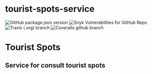 # tourist-spots-service

![GitHub package.json version](https://img.shields.io/github/package-json/v/sdo-anderson/tourist-spots-service)
![Snyk Vulnerabilities for GitHub Repo](https://img.shields.io/snyk/vulnerabilities/github/sdo-anderson/tourist-spots-service)
![Travis (.org) branch](https://img.shields.io/travis/sdo-anderson/tourist-spots-service/rev-1.0.0)
![Coveralls github branch](https://img.shields.io/coveralls/github/sdo-anderson/tourist-spots-service/rev-1.0.0)

# Tourist Spots

## Service for consult tourist spots

